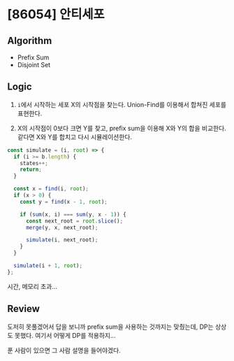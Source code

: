 # [86054] 안티세포

## Algorithm

- Prefix Sum
- Disjoint Set

## Logic

1. `i`에서 시작하는 세포 X의 시작점을 찾는다. Union-Find를 이용해서 합쳐진 세포를 표현한다.

2. X의 시작점이 0보다 크면 Y를 찾고, prefix sum을 이용해 X와 Y의 합을 비교한다. 같다면 X와 Y를 합치고 다시 시뮬레이션한다.

```js
const simulate = (i, root) => {
  if (i >= b.length) {
    states++;
    return;
  }

  const x = find(i, root);
  if (x > 0) {
    const y = find(x - 1, root);

    if (sum(x, i) === sum(y, x - 1)) {
      const next_root = root.slice();
      merge(y, x, next_root);

      simulate(i, next_root);
    }
  }

  simulate(i + 1, root);
};
```

시간, 메모리 초과...

## Review
도저히 못풀겠어서 답을 보니까 prefix sum을 사용하는 것까지는 맞췄는데, DP는 상상도 못했다. 여기서 어떻게 DP를 적용하지...

푼 사람이 있으면 그 사람 설명을 들어야겠다.